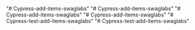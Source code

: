 "# Cypress-add-items-swaglabs" 
"# Cypress-add-items-swaglabs" 
"# Cypress-add-items-swaglabs" 
"# Cypress-add-items-swaglabs" 
"# Cypress-test-add-items-swaglabs" 
"# Cypress-test-add-items-swaglabs" 
